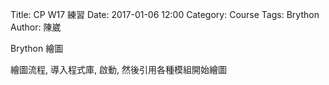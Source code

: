 Title: CP W17 練習
Date: 2017-01-06 12:00
Category: Course
Tags: Brython
Author: 陳崴

Brython 繪圖

<!-- PELICAN_END_SUMMARY -->

<p>繪圖流程, 導入程式庫, 啟動, 然後引用各種模組開始繪圖</p>
<!-- 導入 Brython 標準程式庫 -->

<script type="text/javascript" 
    src="https://cdn.rawgit.com/brython-dev/brython/master/www/src/brython_dist.js">
</script>

<!-- 啟動 Brython -->

<script>
window.onload=function(){
brython(1);
}
</script>

<canvas id="guitarchord" width="400" height="400"></canvas>
<script type="text/python3">
from browser import document as doc
import math
canvas = doc["guitarchord"]
ctx = canvas.getContext("2d")

# 畫圓函式
def circle(x,y,r):
    ctx.beginPath()
    ctx.arc(x, y, r, 0, math.pi*2, True)
    ctx.fill()
    ctx.closePath()
    
def line(x1, y1, x2, y2):
    ctx.beginPath()
    ctx.lineWidth = 1
    ctx.moveTo(x1, y1)
    ctx.lineTo(x2, y2)
    ctx.strokeStyle = "blue"
    ctx.stroke()
    ctx.closePath()
    
line(200, 200, 200, 300)
circle(200, 200, 5)

line(200, 200, 300, 200)
</script>



